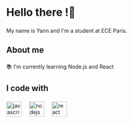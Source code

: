 <h1 align="left">Hello there !👋</h1>

###

<p align="left">My name is Yann and I'm a student at ECE Paris.</p>

###

<h2 align="left">About me</h2>

###

<p align="left">📚 I'm currently learning Node.js and React</p>

###

<h2 align="left">I code with</h2>

###

<div align="left">
  <img src="https://cdn.jsdelivr.net/gh/devicons/devicon/icons/javascript/javascript-original.svg" height="40" alt="javascript logo"  />
  <img width="12" />
  <img src="https://cdn.jsdelivr.net/gh/devicons/devicon/icons/php/nodejs-original.svg" height="40" alt="nodejs logo"  />
  <img width="12" />
  <img src="https://cdn.jsdelivr.net/gh/devicons/devicon/icons/php/react-original.svg" height="40" alt="react logo"  />
  <img width="12" />
 
</div>

###

